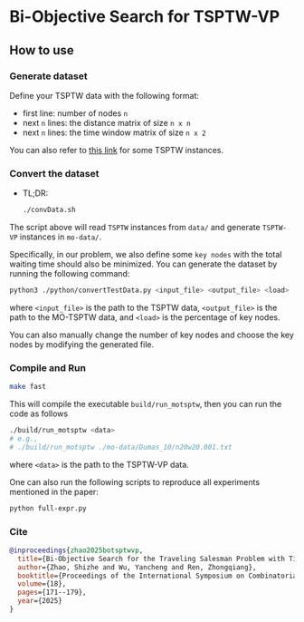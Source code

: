 # Bi-Objective Search for TSPTW-VP

## How to use

### Generate dataset

Define your TSPTW data with the following format:

- first line: number of nodes `n`
- next `n` lines: the distance matrix of size `n x n`
- next `n` lines: the time window matrix of size `n x 2`

You can also refer to [this link](https://lopez-ibanez.eu/tsptw-instances) for some TSPTW instances.

### Convert the dataset

- TL;DR: 
    ```bash
    ./convData.sh
    ```
The script above will read `TSPTW` instances from `data/` and generate `TSPTW-VP` instances in `mo-data/`.

Specifically, in our problem, we also define some `key nodes` with the total waiting time should also be minimized. 
You can generate the dataset by running the following command:

```bash
python3 ./python/convertTestData.py <input_file> <output_file> <load>
```

where `<input_file>` is the path to the TSPTW data, `<output_file>` is the path to the MO-TSPTW data, and `<load>` is the percentage of key nodes.

You can also manually change the number of key nodes and choose the key nodes by modifying the generated file.

### Compile and Run

```bash
make fast
```

This will compile the executable `build/run_motsptw`, then you can run the code as follows

```bash
./build/run_motsptw <data>
# e.g.,
# ./build/run_motsptw ./mo-data/Dumas_10/n20w20.001.txt
```
where `<data>` is the path to the TSPTW-VP data.

One can also run the following scripts to reproduce all experiments mentioned in the paper:

```bash
python full-expr.py
```
### Cite
```bibtex
@inproceedings{zhao2025botsptwvp,
  title={Bi-Objective Search for the Traveling Salesman Problem with Time Windows and Vacant Penalties},
  author={Zhao, Shizhe and Wu, Yancheng and Ren, Zhongqiang},
  booktitle={Proceedings of the International Symposium on Combinatorial Search},
  volume={18},
  pages={171--179},
  year={2025}
}
```
